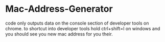 # Mac-Address-Generator

code only outputs data on the console section of developer tools on chrome. to shortcut into developer tools hold ctrl+shift=I on windows and you should see you new mac address for you their. 
